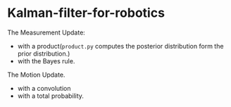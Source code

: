 # Kalman-filter-for-robotics


The Measurement Update:
* with a product(`product.py` computes the posterior distribution form the prior distribution.)
* with the Bayes rule.

The Motion Update.
* with a convolution
* with a total probability.
